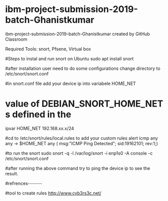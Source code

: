 # ibm-project-submission-2019-batch-Ghanistkumar
ibm-project-submission-2019-batch-Ghanistkumar created by GitHub Classroom

Required Tools: snort, Pfsene, Virtual box

#Steps to instal and run snort on Ubuntu
sudo apt install snort

#after installation user need to do some configurations
change directory to /etc/snort/snort.conf

#in snort.conf file add your device ip into variabele HOME_NET
# value of DEBIAN_SNORT_HOME_NET s defined in the
ipvar HOME_NET 192.168.xx.x/24

#cd to /etc/snort/rules/local.rules to add your custom rules
alert icmp any any -> $HOME_NET any ( msg:"ICMP Ping Detected";  sid:19162101; rev:1;)

#to run the snort
sudo snort -q -l /var/log/snort -i enp1s0 -A console -c /etc/snort/snort.conf 

#after running the above command try to ping the device ip to see the result.








#refrences-------

#tool to create rules
http://www.cyb3rs3c.net/

